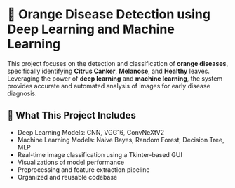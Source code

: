 # 🍊 Orange Disease Detection using Deep Learning and Machine Learning

This project focuses on the detection and classification of **orange diseases**, specifically identifying **Citrus Canker**, **Melanose**, and **Healthy** leaves. Leveraging the power of **deep learning** and **machine learning**, the system provides accurate and automated analysis of images for early disease diagnosis.

## 🧠 What This Project Includes

- Deep Learning Models: CNN, VGG16, ConvNeXtV2
- Machine Learning Models: Naive Bayes, Random Forest, Decision Tree, MLP
- Real-time image classification using a Tkinter-based GUI
- Visualizations of model performance
- Preprocessing and feature extraction pipeline
- Organized and reusable codebase